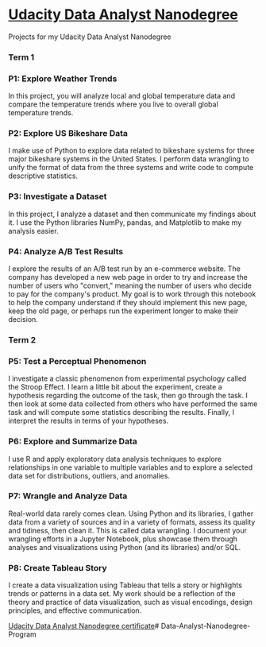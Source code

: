# [Udacity Data Analyst Nanodegree](https://www.udacity.com/course/data-analyst-nanodegree--nd002)
Projects for my Udacity Data Analyst Nanodegree

### Term 1

### P1: Explore Weather Trends

In this project, you will analyze local and global temperature data and compare the temperature trends where you live to overall global temperature trends.

### P2: Explore US Bikeshare Data

I make use of Python to explore data related to bikeshare systems for three major bikeshare systems in the United States. I perform data wrangling to unify the format of data from the three systems and write code to compute descriptive statistics. 

### P3: Investigate a Dataset

In this project, I analyze a dataset and then communicate my findings about it. I use the Python libraries NumPy, pandas, and Matplotlib to make my analysis easier.

### P4: Analyze A/B Test Results

I explore the results of an A/B test run by an e-commerce website. The company has developed a new web page in order to try and increase the number of users who "convert," meaning the number of users who decide to pay for the company's product. My goal is to work through this notebook to help the company understand if they should implement this new page, keep the old page, or perhaps run the experiment longer to make their decision.

### Term 2

### P5: Test a Perceptual Phenomenon

I investigate a classic phenomenon from experimental psychology called the Stroop Effect. I learn a little bit about the experiment, create a hypothesis regarding the outcome of the task, then go through the task. I then look at some data collected from others who have performed the same task and will compute some statistics describing the results. Finally, I interpret the results in terms of your hypotheses.

### P6: Explore and Summarize Data

I use R and apply exploratory data analysis techniques to explore relationships in one variable to multiple variables and to explore a selected data set for distributions, outliers, and anomalies.

### P7: Wrangle and Analyze Data

Real-world data rarely comes clean. Using Python and its libraries, I gather data from a variety of sources and in a variety of formats, assess its quality and tidiness, then clean it. This is called data wrangling. I document your wrangling efforts in a Jupyter Notebook, plus showcase them through analyses and visualizations using Python (and its libraries) and/or SQL.

### P8: Create Tableau Story

I create a data visualization using Tableau that tells a story or highlights trends or patterns in a data set. My work should be a reflection of the theory and practice of data visualization, such as visual encodings, design principles, and effective communication.


[Udacity Data Analyst Nanodegree certificate](certificate.pdf)# Data-Analyst-Nanodegree-Program
